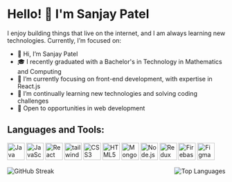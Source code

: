 # Hello! 👋 I'm Sanjay Patel

I enjoy building things that live on the internet, and I am always learning new technologies. Currently, I’m focused on:

- 👋 Hi, I’m Sanjay Patel
- 🎓 I recently graduated with a Bachelor's in Technology in Mathematics and Computing
- 👀 I’m currently focusing on front-end development, with expertise in React.js
- 🌱 I’m continually learning new technologies and solving coding challenges
- 💼 Open to opportunities in web development

## Languages and Tools:
<p align="left">
  <img src="https://cdn.jsdelivr.net/gh/devicons/devicon/icons/java/java-original.svg" alt="Java" width="40" height="40"/>
  <img src="https://cdn.jsdelivr.net/gh/devicons/devicon/icons/javascript/javascript-original.svg" alt="JavaScript" width="40" height="40"/>
  <img src="https://cdn.jsdelivr.net/gh/devicons/devicon/icons/react/react-original.svg" alt="React" width="40" height="40"/>
  <img src="https://www.vectorlogo.zone/logos/tailwindcss/tailwindcss-icon.svg" alt="tailwind" width="40" height="40"/> 
  <img src="https://cdn.jsdelivr.net/gh/devicons/devicon/icons/css3/css3-original.svg" alt="CSS3" width="40" height="40"/>
  <img src="https://cdn.jsdelivr.net/gh/devicons/devicon/icons/html5/html5-original.svg" alt="HTML5" width="40" height="40"/>
  <img src="https://cdn.jsdelivr.net/gh/devicons/devicon/icons/mongodb/mongodb-original.svg" alt="MongoDB" width="40" height="40"/>
  <img src="https://cdn.jsdelivr.net/gh/devicons/devicon/icons/nodejs/nodejs-original.svg" alt="Node.js" width="40" height="40"/>
  <img src="https://cdn.jsdelivr.net/gh/devicons/devicon/icons/redux/redux-original.svg" alt="Redux" width="40" height="40"/>
  <img src="https://cdn.jsdelivr.net/gh/devicons/devicon/icons/firebase/firebase-plain.svg" alt="Firebase" width="40" height="40"/>
  <img src="https://cdn.jsdelivr.net/gh/devicons/devicon/icons/figma/figma-original.svg" alt="Figma" width="40" height="40"/>
</p>

<div style="display: flex; justify-content: space-between; align-items: center; text-align: center;">
    <div>
        <img src="https://github-readme-streak-stats.herokuapp.com?user=sanjaypatel-01&theme=github-dark-blue&date_format=j%20M%5B%20Y%5D&card_width=480" alt="GitHub Streak" style="margin-right: 5px;" />
    </div>
    <div>
        <img src="https://github-readme-stats.vercel.app/api/top-langs/?username=sanjaypatel-01&layout=compact" alt="Top Languages" />
    </div>
</div>


